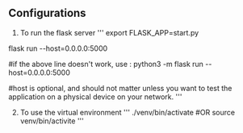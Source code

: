 
## Configurations

1. To run the flask server
'''
export FLASK_APP=start.py

flask run --host=0.0.0.0:5000

#if the above line doesn't work, use :
python3 -m flask run --host=0.0.0.0:5000

#host is optional, and should not matter unless you want to test the application on a physical device on your network.
'''

2. To use the virtual environment
'''
./venv/bin/activate
#OR
source venv/bin/activite
'''
